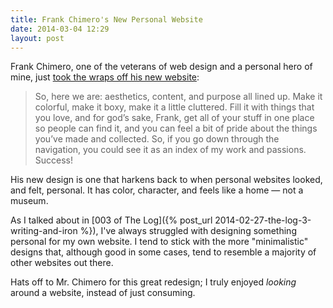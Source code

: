 ```yaml
---
title: Frank Chimero's New Personal Website
date: 2014-03-04 12:29
layout: post
---
```

Frank Chimero, one of the veterans of web design and a personal hero of mine, just [took the wraps off his new website](http://frankchimero.com/blog/make-it-homely/): 

> So, here we are: aesthetics, content, and purpose all lined up. Make it colorful, make it boxy, make it a little cluttered. Fill it with things that you love, and for god’s sake, Frank, get all of your stuff in one place so people can find it, and you can feel a bit of pride about the things you’ve made and collected. So, if you go down through the navigation, you could see it as an index of my work and passions. Success!

His new design is one that harkens back to when personal websites looked, and felt, personal. It has color, character, and feels like a home &mdash; not a museum. 

As I talked about in [003 of The Log]({% post_url 2014-02-27-the-log-3-writing-and-iron %}), I've always struggled with designing something personal for my own website. I tend to stick with the more "minimalistic" designs that, although good in some cases, tend to resemble a majority of other websites out there.

Hats off to Mr. Chimero for this great redesign; I truly enjoyed _looking_ around a website, instead of just consuming. 